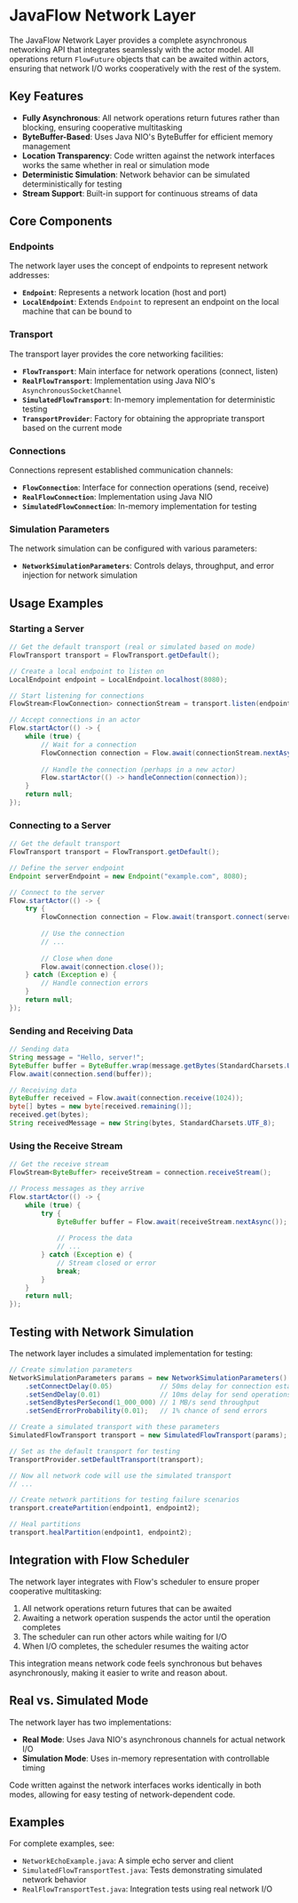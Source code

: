 # JavaFlow Network Layer

The JavaFlow Network Layer provides a complete asynchronous networking API that integrates seamlessly with the actor model. All operations return `FlowFuture` objects that can be awaited within actors, ensuring that network I/O works cooperatively with the rest of the system.

## Key Features

- **Fully Asynchronous**: All network operations return futures rather than blocking, ensuring cooperative multitasking
- **ByteBuffer-Based**: Uses Java NIO's ByteBuffer for efficient memory management
- **Location Transparency**: Code written against the network interfaces works the same whether in real or simulation mode
- **Deterministic Simulation**: Network behavior can be simulated deterministically for testing
- **Stream Support**: Built-in support for continuous streams of data

## Core Components

### Endpoints

The network layer uses the concept of endpoints to represent network addresses:

- **`Endpoint`**: Represents a network location (host and port)
- **`LocalEndpoint`**: Extends `Endpoint` to represent an endpoint on the local machine that can be bound to

### Transport

The transport layer provides the core networking facilities:

- **`FlowTransport`**: Main interface for network operations (connect, listen)
- **`RealFlowTransport`**: Implementation using Java NIO's `AsynchronousSocketChannel`
- **`SimulatedFlowTransport`**: In-memory implementation for deterministic testing
- **`TransportProvider`**: Factory for obtaining the appropriate transport based on the current mode

### Connections

Connections represent established communication channels:

- **`FlowConnection`**: Interface for connection operations (send, receive)
- **`RealFlowConnection`**: Implementation using Java NIO
- **`SimulatedFlowConnection`**: In-memory implementation for testing

### Simulation Parameters

The network simulation can be configured with various parameters:

- **`NetworkSimulationParameters`**: Controls delays, throughput, and error injection for network simulation

## Usage Examples

### Starting a Server

```java
// Get the default transport (real or simulated based on mode)
FlowTransport transport = FlowTransport.getDefault();

// Create a local endpoint to listen on
LocalEndpoint endpoint = LocalEndpoint.localhost(8080);

// Start listening for connections
FlowStream<FlowConnection> connectionStream = transport.listen(endpoint);

// Accept connections in an actor
Flow.startActor(() -> {
    while (true) {
        // Wait for a connection
        FlowConnection connection = Flow.await(connectionStream.nextAsync());
        
        // Handle the connection (perhaps in a new actor)
        Flow.startActor(() -> handleConnection(connection));
    }
    return null;
});
```

### Connecting to a Server

```java
// Get the default transport
FlowTransport transport = FlowTransport.getDefault();

// Define the server endpoint
Endpoint serverEndpoint = new Endpoint("example.com", 8080);

// Connect to the server
Flow.startActor(() -> {
    try {
        FlowConnection connection = Flow.await(transport.connect(serverEndpoint));
        
        // Use the connection
        // ...
        
        // Close when done
        Flow.await(connection.close());
    } catch (Exception e) {
        // Handle connection errors
    }
    return null;
});
```

### Sending and Receiving Data

```java
// Sending data
String message = "Hello, server!";
ByteBuffer buffer = ByteBuffer.wrap(message.getBytes(StandardCharsets.UTF_8));
Flow.await(connection.send(buffer));

// Receiving data
ByteBuffer received = Flow.await(connection.receive(1024));
byte[] bytes = new byte[received.remaining()];
received.get(bytes);
String receivedMessage = new String(bytes, StandardCharsets.UTF_8);
```

### Using the Receive Stream

```java
// Get the receive stream
FlowStream<ByteBuffer> receiveStream = connection.receiveStream();

// Process messages as they arrive
Flow.startActor(() -> {
    while (true) {
        try {
            ByteBuffer buffer = Flow.await(receiveStream.nextAsync());
            
            // Process the data
            // ...
        } catch (Exception e) {
            // Stream closed or error
            break;
        }
    }
    return null;
});
```

## Testing with Network Simulation

The network layer includes a simulated implementation for testing:

```java
// Create simulation parameters
NetworkSimulationParameters params = new NetworkSimulationParameters()
    .setConnectDelay(0.05)            // 50ms delay for connection establishment
    .setSendDelay(0.01)               // 10ms delay for send operations
    .setSendBytesPerSecond(1_000_000) // 1 MB/s send throughput
    .setSendErrorProbability(0.01);   // 1% chance of send errors

// Create a simulated transport with these parameters
SimulatedFlowTransport transport = new SimulatedFlowTransport(params);

// Set as the default transport for testing
TransportProvider.setDefaultTransport(transport);

// Now all network code will use the simulated transport
// ...

// Create network partitions for testing failure scenarios
transport.createPartition(endpoint1, endpoint2);

// Heal partitions
transport.healPartition(endpoint1, endpoint2);
```

## Integration with Flow Scheduler

The network layer integrates with Flow's scheduler to ensure proper cooperative multitasking:

1. All network operations return futures that can be awaited
2. Awaiting a network operation suspends the actor until the operation completes
3. The scheduler can run other actors while waiting for I/O
4. When I/O completes, the scheduler resumes the waiting actor

This integration means network code feels synchronous but behaves asynchronously, making it easier to write and reason about.

## Real vs. Simulated Mode

The network layer has two implementations:

- **Real Mode**: Uses Java NIO's asynchronous channels for actual network I/O
- **Simulation Mode**: Uses in-memory representation with controllable timing

Code written against the network interfaces works identically in both modes, allowing for easy testing of network-dependent code.

## Examples

For complete examples, see:

- `NetworkEchoExample.java`: A simple echo server and client
- `SimulatedFlowTransportTest.java`: Tests demonstrating simulated network behavior
- `RealFlowTransportTest.java`: Integration tests using real network I/O